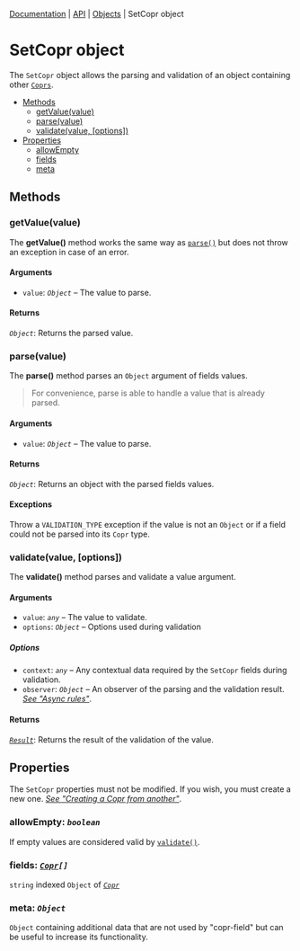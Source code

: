 [Documentation](../README.md) | [API](./README.md) | [Objects](./README.md#objects) | SetCopr object

# SetCopr object

The `SetCopr` object allows the parsing and validation of an object containing other [`Coprs`](object-copr.md).

- [Methods](#methods)
  - [getValue(value)](#getvaluevalue)
  - [parse(value)](#parsevalue)
  - [validate(value, [options])](#validatevalue-options)
- [Properties](#properties)
  - [allowEmpty](#allowempty-boolean)
  - [fields](#fields-object)
  - [meta](#meta-object)

## Methods

### getValue(value)

The **getValue()** method works the same way as [`parse()`](#parsevalue) but does not throw an exception in case of an error.

#### Arguments

- `value`: _`Object`_ – The value to parse.

#### Returns

_`Object`_: Returns the parsed value.

### parse(value)

The **parse()** method parses an `Object` argument of fields values.

> For convenience, parse is able to handle a value that is already parsed.

#### Arguments

- `value`: _`Object`_ – The value to parse.

#### Returns

_`Object`_: Returns an object with the parsed fields values.

#### Exceptions

Throw a `VALIDATION_TYPE` exception if the value is not an `Object` or if a field could not be parsed into its `Copr` type.

### validate(value, [options])

The **validate()** method parses and validate a value argument.

#### Arguments

- `value`: _`any`_ – The value to validate.
- `options`: _`Object`_ – Options used during validation

##### Options

- `context`: _`any`_ – Any contextual data required by the `SetCopr` fields during validation.
- `observer`: _`Object`_ – An observer of the parsing and the validation result. _[See "Async rules"](guides.md#async-rules)_.

#### Returns

_[`Result`](object-result.md)_: Returns the result of the validation of the value.

## Properties

The `SetCopr` properties must not be modified. If you wish, you must create a new one. _[See "Creating a Copr from another"](guides.md#creating-a-copr-from-another)_.

### allowEmpty: _`boolean`_

If empty values are considered valid by [`validate()`](#validatevalue-options).

### fields: [_`Copr`_](object-copr.md)_`[]`_

`string` indexed `Object` of [_`Copr`_](object-copr.md)

### meta: _`Object`_

`Object` containing additional data that are not used by "copr-field" but can be useful to increase its functionality.

